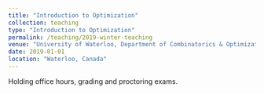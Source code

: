 ```yaml
---
title: "Introduction to Optimization"
collection: teaching
type: "Introduction to Optimization"
permalink: /teaching/2019-winter-teaching
venue: "University of Waterloo, Department of Combinatorics & Optimization"
date: 2019-01-01
location: "Waterloo, Canada"
---
```


Holding office hours, grading and proctoring exams.
